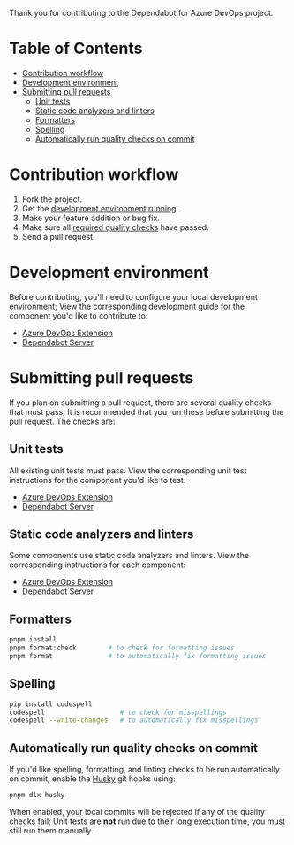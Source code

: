 Thank you for contributing to the Dependabot for Azure DevOps project.

# Table of Contents

- [Contribution workflow](#contribution-workflow)
- [Development environment](#development-environment)
- [Submitting pull requests](#submitting-pull-requests)
  - [Unit tests](#unit-tests)
  - [Static code analyzers and linters](#static-code-analyzers-and-linters)
  - [Formatters](#formatters)
  - [Spelling](#spelling)
  - [Automatically run quality checks on commit](#automatically-run-quality-checks-on-commit)

# Contribution workflow

1. Fork the project.
1. Get the [development environment running](#development-environment).
1. Make your feature addition or bug fix.
1. Make sure all [required quality checks](#required-workflow-tasks) have passed.
1. Send a pull request.

# Development environment

Before contributing, you'll need to configure your local development environment; View the corresponding development guide for the component you'd like to contribute to:

- [Azure DevOps Extension](https://paklo.software/docs/extensions/azure#development-guide)
- [Dependabot Server](https://paklo.software/docs/server#development-guide)

# Submitting pull requests

If you plan on submitting a pull request, there are several quality checks that must pass; It is recommended that you run these before submitting the pull request. The checks are:

## Unit tests

All existing unit tests must pass.
View the corresponding unit test instructions for the component you'd like to test:

- [Azure DevOps Extension](https://paklo.software/docs/extensions/azure#running-the-unit-tests)
- [Dependabot Server](https://paklo.software/docs/server#running-the-unit-tests)

## Static code analyzers and linters

Some components use static code analyzers and linters.
View the corresponding instructions for each component:

- [Azure DevOps Extension](https://paklo.software/docs/extensions/azure#building-the-extension)
- [Dependabot Server](https://paklo.software/docs/server#development-guide)

## Formatters

```bash
pnpm install
pnpm format:check        # to check for formatting issues
pnpm format              # to automatically fix formatting issues
```

## Spelling

```bash
pip install codespell
codespell                   # to check for misspellings
codespell --write-changes   # to automatically fix misspellings
```

## Automatically run quality checks on commit

If you'd like spelling, formatting, and linting checks to be run automatically on commit, enable the [Husky](https://typicode.github.io/husky/how-to.html) git hooks using:

```bash
pnpm dlx husky
```

When enabled, your local commits will be rejected if any of the quality checks fail; Unit tests are **not** run due to their long execution time, you must still run them manually.
